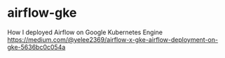 # airflow-gke

How I deployed Airflow on Google Kubernetes Engine
https://medium.com/@yelee2369/airflow-x-gke-airflow-deployment-on-gke-5636bc0c054a